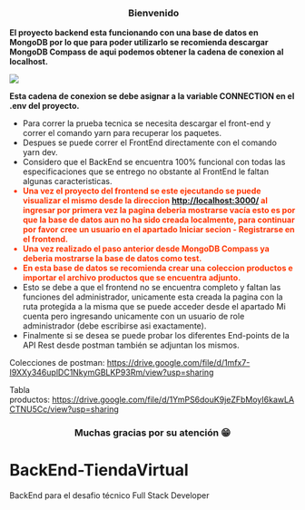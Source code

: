 <p>&nbsp;</p>
<h3 style="text-align: center;">&nbsp;Bienvenido</h3>
<p><strong>El proyecto backend esta funcionando con una base de datos en MongoDB por lo que para poder utilizarlo se recomienda descargar MongoDB Compass de aqui podemos obtener la cadena de conexion al localhost.</strong></p>
<p><img src="https://res.cloudinary.com/latamarket/image/upload/v1627735113/conexion_yyq4om.png" /></p>
<p><strong>Esta cadena de conexion se debe asignar a la variable CONNECTION en el .env del proyecto.</strong></p>
<p></p>
<ul>
<li>Para correr la prueba tecnica se necesita descargar el front-end y correr el comando yarn para recuperar los paquetes.</li>
<li>Despues se puede correr el FrontEnd directamente con el comando yarn dev.</li>
<li>Considero que el BackEnd se encuentra 100% funcional con todas las especificaciones que se entrego no obstante al FrontEnd le faltan algunas caracteristicas.</li>
<li style="color: #ff3600;"><strong>Una vez el proyecto del frontend se este ejecutando se puede visualizar el mismo desde la direccion&nbsp;<a href="http://localhost:3000/">http://localhost:3000/</a>&nbsp;al ingresar por primera vez la pagina deberia mostrarse vac&iacute;a esto es por que la base de datos aun no ha sido creada localmente, para continuar por favor cree un usuario en el apartado Iniciar secion - Registrarse en el frontend.</strong></li>
<li style="color: #ff3600;"><strong>Una vez realizado el paso anterior desde MongoDB Compass ya deberia mostrarse la base de datos como test.</strong></li>
<li style="color: #ff3600;"><strong>En esta base de datos se recomienda crear una coleccion productos e importar el archivo productos que se encuentra adjunto.</strong></li>
<li>Esto se debe a que el frontend no se encuentra completo y faltan las funciones del administrador, unicamente esta creada la pagina con la ruta protegida a la misma que se puede acceder desde el apartado Mi cuenta pero ingresando unicamente con un usuario de role administrador (debe escribirse asi exactamente).</li>
<li>Finalmente si se desea se puede probar los diferentes End-points de la API Rest desde postman tambi&eacute;n se adjuntan los mismos.</li>
</ul>
<p>Colecciones de postman:&nbsp;<a href="https://drive.google.com/file/d/1mfx7-I9XXy346uplDC1NkymGBLKP93Rm/view?usp=sharing">https://drive.google.com/file/d/1mfx7-I9XXy346uplDC1NkymGBLKP93Rm/view?usp=sharing</a></p>
<p>Tabla productos:&nbsp;<a href="https://drive.google.com/file/d/1YmPS6douK9jeZFbMoyI6kawLACTNU5Cc/view?usp=sharing">https://drive.google.com/file/d/1YmPS6douK9jeZFbMoyI6kawLACTNU5Cc/view?usp=sharing</a></p>
<h3 style="text-align: center;">Muchas gracias por su atenci&oacute;n 😁</h3>
<p><!-- Este comentario es visible solo en el editor fuente --></p>
<p></p>

# BackEnd-TiendaVirtual
BackEnd para el desafio técnico Full Stack Developer
